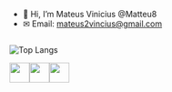 - 👋 Hi, I’m Mateus Vinicius @Matteu8
- ✉ Email: mateus2vincius@gmail.com
##
![Top Langs](https://github-readme-stats.vercel.app/api/top-langs/?username=Matteu8&layout=compact&theme=dark)

<img height="35px" width="35px" src="https://cdn.jsdelivr.net/gh/devicons/devicon@latest/icons/html5/html5-original-wordmark.svg" /><img height="35px" width="35px" src="https://cdn.jsdelivr.net/gh/devicons/devicon@latest/icons/php/php-original.svg" /><img height="35px" width="35px" src="https://cdn.jsdelivr.net/gh/devicons/devicon@latest/icons/css3/css3-original-wordmark.svg" />
          

                            
##


